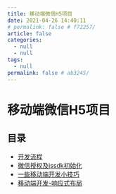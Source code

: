 ```yaml
---
title: 移动端微信H5项目
date: 2021-04-26 14:40:11
# permalink: false # f72257/
article: false
categories: 
  - null
  - null
tags: 
  - null
permalink: false # ab3245/
---
```


# 移动端微信H5项目

## 目录

- [开发流程](./flow.html)
- [微信授权及jssdk初始化](./auth.html)
- [一些移动端开发小技巧](./some-skills.html)
- [移动端开发-响应式布局](./response.html)


